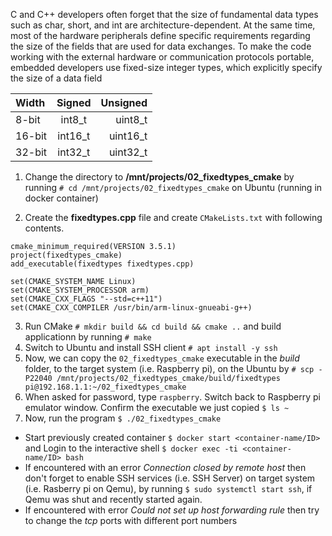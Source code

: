 C and C++ developers often forget that the size of fundamental data types such as char, short, and int are architecture-dependent. At the same time, most of the hardware peripherals define specific requirements regarding the size of the fields that are used for data exchanges. To make the code working with the external hardware or communication protocols portable, embedded developers use fixed-size integer types, which explicitly specify the size of a data field

| Width    |  Signed  | Unsigned |
|:---------|:--------:|---------:|
| 8-bit    | int8_t   | uint8_t  |
| 16-bit   | int16_t  | uint16_t |
| 32-bit   | int32_t  | uint32_t |

1. Change the directory to **/mnt/projects/02_fixedtypes_cmake** by running `# cd /mnt/projects/02_fixedtypes_cmake` on Ubuntu (running in docker container)

2. Create the **fixedtypes.cpp** file and create `CMakeLists.txt` with following contents.
```make
cmake_minimum_required(VERSION 3.5.1)
project(fixedtypes_cmake)
add_executable(fixedtypes fixedtypes.cpp)

set(CMAKE_SYSTEM_NAME Linux)
set(CMAKE_SYSTEM_PROCESSOR arm)
set(CMAKE_CXX_FLAGS "--std=c++11")
set(CMAKE_CXX_COMPILER /usr/bin/arm-linux-gnueabi-g++)
```

3. Run CMake `# mkdir build && cd build && cmake ..` and build applicationn by running `# make`
4. Switch to Ubuntu and install SSH client `# apt install -y ssh`
5. Now, we can copy the `02_fixedtypes_cmake` executable in the _build_ folder, to the target system (i.e. Raspberry pi), on the Ubuntu by `# scp -P22040 /mnt/projects/02_fixedtypes_cmake/build/fixedtypes pi@192.168.1.1:~/02_fixedtypes_cmake`
6. When asked for password, type `raspberry`. Switch back to Raspberry pi emulator window. Confirm the executable we just copied `$ ls ~`
7. Now, run the program `$ ./02_fixedtypes_cmake`

   
* Start previously created container `$ docker start <container-name/ID>` and Login to the interactive shell `$ docker exec -ti <container-name/ID> bash` 
* If encountered with an error _Connection closed by remote host_ then don't forget to enable SSH services (i.e. SSH Server) on target system (i.e. Rasberry pi on Qemu), by running `$ sudo systemctl start ssh`, if Qemu was shut and recently started again.
* If encountered with error _Could not set up host forwarding rule_ then try to change the _tcp_ ports with different port numbers

